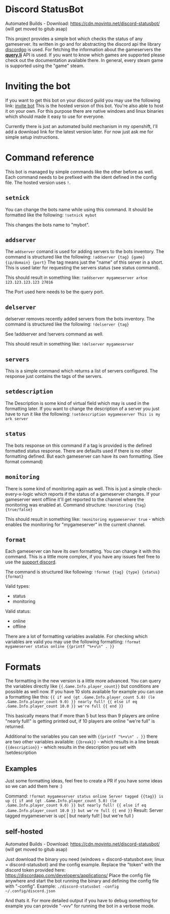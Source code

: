 # Discord StatusBot

Automated Builds - Download: https://cdn.movinto.net/discord-statusbot/ (will get moved to gitub asap)

This project provides a simple bot which checks the status of any gameserver. Its written in go and for abstracting the discord api the library [discordgo](https://github.com/bwmarrin/discordgo) is used. For fetching the information about the gameservers the  **[query.li](https://query.li/doc/)** API is used.
If you want to know which games are supported please check out the documentation available there.
In general, every steam game is supported using the "game" steam.

# Inviting the bot
If you want to get this bot on your discord guild you may use the following link: [invite bot](https://discordapp.com/oauth2/authorize?client_id=589102629653577777&scope=bot&permissions=0)
This is the hosted version of this bot. You're also able to host it on your own. For this purpose there are native windows and linux binaries which should made it easy to use for everyone.

Currently there is just an automated build mechanism in my openshift, I'll add a download link for the latest version later. For now just ask me for simple setup instructions.

# Command reference
This bot is managed by simple commands like the other before as well. Each command needs to be prefixed with the ident defined in the config file. The hosted version uses `!`.
## `setnick`
You can change the bots name while using this command. It should be formatted like the following:
`!setnick mybot`

This changes the bots name to "mybot".
## `addserver`
The `addserver` comand is used for adding servers to the bots inventory.
The command is structured like the following:
`!addserver {tag} {game} {ip/domain} {port}`
The tag means just the "name" of this server in a short. This is used later for requesting the servers status (see status command).

This should result in something like:
`!addserver mygameserver arkse 123.123.123.123 27016`

The Port used here needs to be the query port.

## `delserver`
delserver removes recently added servers from the bots inventory.
The command is structured like the following:
`!delserver {tag}`

See !addserver and !servers command as well.

This should result in something like:
`!delserver mygameserver`

## `servers`
This is a simple command which returns a list of servers configured. The response just contains the tags of the servers.

## `setdescription`
The Description is some kind of virtual field which may is used in the formatting later. If you want to change the description of a server you just have to run it like the following:
`!setdescription mygameserver This is my ark server`
## `status`
The bots response on this command if a tag is provided is the defined formatted status response. There are defaults used if there is no other formatting defined. But each gameserver can have its own formatting. (See format command)

## `monitoring`
There is some kind of monitoring again as well. This is just a simple check-every-x-logic which reports if the status of a gameserver changes. If your gameserver went offline it'll get reported to the channel where the monitoring was enabled at.
Command structure:
`!monitoring {tag} {true/false}`

This should result in something like:
`!monitoring mygameserver true` - which enables the monitoring for "mygameserver" in the current channel.

## `format`
Each gameserver can have its own formatting. You can change it with this command. This is a little more complex, if you have any issues feel free to use the [support discord](https://discord.gg/aMDa2TB).

The command is structured like following:
`!format {tag} {type} {status} {format}`

Valid types:
* status
* monitoring

Valid status:
* online
* offline

There are a lot of formatting variables available. For checking which variables are valid you may use the following formatting:
`!format mygameserver status online {{printf "%+v\n" . }}`

# Formats
The formatting in the new version is a little more advanced. You can query the variables directly like `{{.Game.Info.player_count}}` but conditions are possible as well now.
If you have 10 slots available for example you can use a formatting like this:
`{{ if and (gt .Game.Info.player_count 5.0) (le .Game.Info.player_count 9.0) }} nearly full! {{ else if eq .Game.Info.player_count 10.0 }} we're full {{ end }}`

This basically means that if more than 5 but less than 9 players are online "nearly full!" is getting printed out, if 10 players are online "we're full" is returned.

Additional to the variables you can see with `{{printf "%+v\n" . }}` there are two other variables available:
`{{break}}` - which results in a line break
`{{description}}` - which results in the description you set with !setdescription

## Examples
Just some formatting ideas, feel free to create a PR if you have some ideas so we can add them here :)

Command: `!format mygameserver status online Server tagged {{tag}} is up {{ if and (gt .Game.Info.player_count 5.0) (le .Game.Info.player_count 9.0) }} but nearly full! {{ else if eq .Game.Info.player_count 10.0 }} but we're full {{ end }}`
Result: Server tagged mygameserver is up( | but nearly full! | but we're full )


## self-hosted
Automated Builds - Download: https://cdn.movinto.net/discord-statusbot/ (will get moved to gitub asap)

Just download the binary you need (windows = discord-statusbot.exe; linux = discord-statusbot) and the config example.
Replace the "token" with the discord token provided here: https://discordapp.com/developers/applications/
Place the config file anywhere and start the bot running the binary and defining the config file with "-config".
Example:
`./discord-statusbot -config ~/.config/discord.json`

And thats it. For more detailed output if you have to debug something for example you can provide "-vvv" for running the bot in a verbose mode.
